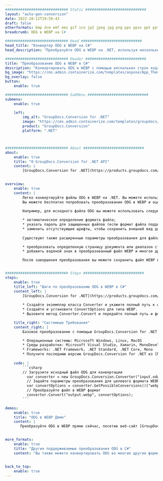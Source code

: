 ```yaml
---
############################# Static ############################
layout: "auto-gen-conversion"
date: 2022-10-12T19:59:43
draft: false
otherformats: bmp dcm emf emz gif ico jp2 jpeg jpg png pps ppsx ppt pptx psb psd svg svgz tga tif tiff webp wmf wmz
breadcrumb: ODG в WEBP на C#

############################# Head ############################
head_title: "Конвертер ODG в WEBP на C#"
head_description: "Преобразуйте ODG в WEBP на .NET, используя несколько строк кода. Используйте API преобразования документов GroupDocs для преобразования более 160 форматов файлов."

############################# Header ############################
title: "Преобразование ODG в WEBP в C#"
description: "Конвертировать ODG в WEBP с помощью нескольких строк кода .NET"
bg_image: "https://cms.admin.containerize.com/templates/aspose/App_Themes/V3/images/bg/header1.png"
bg_overlay: false
button:
    enable: true

############################# SubMenu ############################
submenu:
    enable: true

    left:
        img_alt: "GroupDocs.Conversion for .NET"
        image: "https://cms.admin.containerize.com/templates/groupdocs/images/product-logos/90x90-noborder/groupdocs-conversion-net.png"
        product: "GroupDocs.Conversion"
        platform: ".NET"



############################# About ############################
about:
    enable: true
    title: "О GroupDocs.Conversion for .NET API"
    content: |
        [GroupDocs.Conversion for .NET](https://products.groupdocs.com/conversion/net/) можно использовать для преобразования Microsoft Word, Excel, PowerPoint, PDF, Visio и других форматов. GroupDocs.Conversion — это автономный API, который подходит для серверных и внутренних систем, где требуется высокая производительность. Он не зависит от какого-либо программного обеспечения, такого как Microsoft или Open Office.
    

overview:
    enable: true
    content: |
        Легко конвертируйте файлы ODG в WEBP на .NET. Вы можете использовать всего пару строк кода C# на любой платформе по вашему выбору, например - Windows, Linux, macOS.
        Вы можете бесплатно попробовать преобразование ODG в WEBP и оценить качество результатов преобразования. Наряду с простыми сценариями преобразования файлов вы можете попробовать более сложные варианты загрузки исходного файла ODG и сохранения выходного результата в формат WEBP. 
        
        Например, для исходного файла ODG вы можете использовать следующие параметры загрузки:

        * автоматическое определение формата файла;
        * указать пароль для защищенных файлов (если формат файла поддерживает это);
        * заменить отсутствующие шрифты, чтобы сохранить внешний вид документа.
        
        Существуют также расширенные параметры преобразования для файла WEBP:

        * преобразовать определенную страницу документа или диапазон страниц;
        * добавить водяной знак в преобразованный файл WEBP и многое другое.

        После завершения преобразования вы можете сохранить файл WEBP в локальный путь к файлу или в любое стороннее хранилище, такое как FTP, Amazon S3, Google Drive, Dropbox и т. д. Обратите внимание: чтобы преобразовать ODG в WEBP нет необходимости в установке какого-либо дополнительного программного обеспечения - такого как MS Office, Open Office, Adobe Acrobat Reader и т.д.


############################# Steps ############################
steps:
    enable: true
    title_left: "Шаги по преобразованию ODG в WEBP в C#"
    content_left: |
        [GroupDocs.Conversion for .NET](https://products.groupdocs.com/conversion/net/) позволяет разработчикам легко преобразовать файл ODG в WEBP с помощью нескольких строк кода.
        
        * Создайте экземпляр класса Converter и укажите полный путь к файлу ODG.
        * Создайте и установите ConvertOptions для типа WEBP.
        * Вызовите метод Converter.Convert и передайте полный путь и формат (WEBP) в качестве параметра.

    title_right: "Системные Требования"
    content_right: |
        Базовое преобразование с помощью GroupDocs.Conversion for .NET можно выполнить всего за несколько простых шагов. Наши API поддерживаются на всех основных платформах и операционных системах. Перед выполнением приведенного ниже кода убедитесь, что в вашей системе установлены следующие предварительные компоненты.

        * Операционные системы: Microsoft Windows, Linux, MacOS
        * Среды разработки: Microsoft Visual Studio, Xamarin, MonoDevelop
        * Frameworks: .NET Framework, .NET Standard, .NET Core, Mono
        * Получите последнюю версию GroupDocs.Conversion for .NET из [Nuget](https://www.nuget.org/packages/groupdocs.conversion)
         
    code: |
        ```csharp    
        // Загрузите исходный файл ODG для конвертации
          var converter = new GroupDocs.Conversion.Converter("input.odg");
          // Задайте параметры преобразования для целевого формата WEBP
          var convertOptions = converter.GetPossibleConversions()["webp"].ConvertOptions;
          // Преобразуйте файл в WEBP формат
          converter.Convert("output.webp", convertOptions);
        ```

demos:
    enable: true
    title: "ODG в WEBP Демо"
    content: |
       Преобразуйте ODG в WEBP прямо сейчас, посетив веб-сайт [GroupDocs.Conversion App](https://products.groupdocs.app/conversion/family). Онлайн демонстрация имеет следующие преимущества
          

more_formats:
    enable: true
    title: "Другие поддерживаемые преобразования ODG в C#"
    content: "Вы также можете конвертировать ODG во многие другие форматы файлов. См. список ниже."
       
       
back_to_top:
    enable: true
---
```


